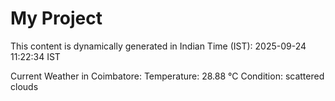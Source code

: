 # My Project

This content is dynamically generated in Indian Time (IST): 2025-09-24 11:22:34 IST


Current Weather in Coimbatore:
Temperature: 28.88 °C
Condition: scattered clouds

